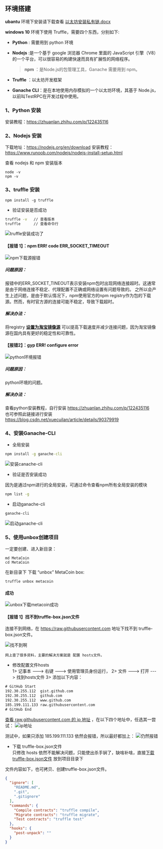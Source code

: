 ## 环境搭建  
**ubantu** 环境下安装请下载查看 [以太坊安装私有链.docx](https://github.com/BruceCoins/Pizza369/blob/main/0x0000%20docs/%E4%BB%A5%E5%A4%AA%E5%9D%8A%E5%AE%89%E8%A3%85%E7%A7%81%E6%9C%89%E9%93%BE.docx)  

**windows 10** 环境下使用 Truffle，需要四个东西，分别如下:
- **Python** : 需要用到 python 环境
- **Nodejs** :是一个基于 google 浏览器 Chrome 里面的 JavaScript 引擎（V8）的一个平台，可以很容易的构建快速而具有扩展性的网络程序。

    >  
    > **npm** ：是Node.js的包管理工具，Ganache 需要用到 npm。
    >  

- **Truffle** ：以太坊开发框架
- **Ganache CLI**：是在本地使用内存模拟的一个以太坊环境，其基于 Node.js，以前叫TestRPC在开发过程中使用。  

### 1、Python 安装  
安装教程：https://zhuanlan.zhihu.com/p/122435116 

### 2、Nodejs 安装
下载地址：https://nodejs.org/en/download
安装教程：https://www.runoob.com/nodejs/nodejs-install-setup.html  

查看 nodejs 和 npm 安装版本
```
node -v
npm -v
```

### 3、truffle 安装  
```
npm install -g truffle
``` 
- 验证安装是否成功 
```cmd
truffle -v   // 查看版本
truffle      // 查看命令行
```
![truffle安装成功了](https://github.com/BruceCoins/Pizza369/blob/main/0x0004%20tool/images/truffle_version.png)

#### 【报错 1】：npm ERR! code ERR_SOCKET_TIMEOUT  
![npm下载源报错](https://github.com/BruceCoins/Pizza369/blob/main/0x0004%20tool/images/err_truffle_socket_timeout.png)

##### 问题原因：
报错中的ERR_S0CKET_TINEOUT表示安装npm包时出现网络连接超时。这通常是由于网络连接不稳定、代理配置不正确或网络设置有问题导致的。
之所以会产生上述问题，是由于默认情况下，npm使用官方的npm registry作为包的下载源。然而，有时官方源的连接可能不稳定，导致下载超时。

##### 解决办法：
将registry [**设置为淘宝镜像源**](https://blog.csdn.net/t_y_f_/article/details/131387826) 可以提高下载速度并减少连接问题，因为淘宝镜像源在国内具有更好的稳定性和可靠性。  


#### 【报错2】：gyp ERR! configure error
![python环境报错](https://github.com/BruceCoins/Pizza369/blob/main/0x0004%20tool/images/err-truffle-python1.png)  
##### 问题原因：  
python环境的问题。

##### 解决办法： 
查看python安装教程，自行安装 https://zhuanlan.zhihu.com/p/122435116  
也可参照此链接进行安装 https://blog.csdn.net/xuecuilan/article/details/90379919

### 4、安装Ganache-CLI  
- 全局安装
```cmd
npm install -g ganache-cli
```  
![安装canache-cli](https://github.com/BruceCoins/Pizza369/blob/main/0x0004%20tool/images/ganache_install.png)  
- 验证是否安装成功  

因为是通过npm进行的全局安装，可通过命令查看npm所有全局安装的模块
```cmd
npm list -g 
```  
- 启动ganache-cli  
```cmd
ganache-cli
```  
![启动ganache-cli](https://github.com/BruceCoins/Pizza369/blob/main/0x0004%20tool/images/ganache_start.png)

### 5、使用unbox创建项目  

一定要创建、进入新目录：
```shell
md MetaCoin
cd MetaCoin
```
在新目录下 下载 “unbox” MetaCoin box:
```
truffle unbox metacoin
```  
#### 成功  
![unbox下载metacoin成功](https://github.com/BruceCoins/Pizza369/blob/main/0x0004%20tool/images/truffle_unbox_suc.png)  

#### 【报错 1】找不到truffle-box.json文件  

连接不到网络，在 https://raw.githubusercontent.com 地址下找不到 truffle-box.json文件。  

![找不到啊](https://github.com/BruceCoins/Pizza369/blob/main/0x0004%20tool/images/truffle_unbox_err1.png)    

    网上查了很多资料，主要的解决方案就是 配置 hosts文件。

- 修改配置文件hosts  
1> 记事本 ---> 右键 ---> 使用管理员身份运行，
2> 文件 ---> 打开 ---> 找到hosts文件
3> 添加以下内容：

```cmd
# GitHub Start
192.30.255.112	gist.github.com
192.30.255.112	github.com
192.30.255.112	www.github.com
185.199.111.133	raw.githubusercontent.com
# GitHub End
```

[查看 raw.githubusercontent.com 的 ip 地址](https://sites.ipaddress.com/raw.githubusercontent.com/) ，在以下四个地址中，任选其一尝试：
![ip地址](https://github.com/BruceCoins/Pizza369/blob/main/0x0004%20tool/images/truffle_unbox1.png)

测试中，如果只添加 185.199.111.133 依然会报错，所以最好都加上：
![仍然报错](https://github.com/BruceCoins/Pizza369/blob/main/0x0004%20tool/images/truffle_unbox_err2.png)


- 下载 truffle-box.json文件  
只修改 hosts 依然不能解决问题，只能使出杀手锏了，缺啥补啥，直接[下载truffle-box.json文件](https://github.com/truffle-box/metacoin-box/blob/master/truffle-box.json) 放到项目目录下

文件内容如下，也可拷贝、创建truffle-box.json文件。
```json
{
  "ignore": [
    "README.md",
    ".git",
    ".gitignore"
  ],
  "commands": {
    "Compile contracts": "truffle compile",
    "Migrate contracts": "truffle migrate",
    "Test contracts": "truffle test"
  },
  "hooks": {
    "post-unpack": ""
  }
}
```
